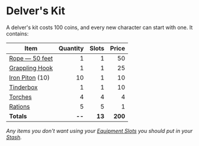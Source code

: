 # Delver's Kit

A delver's kit costs 100 coins, and every new character can start with one. It contains:

| Item                                                 | Quantity |  Slots |   Price |
| ---------------------------------------------------- | -------: | -----: | ------: |
| [Rope — 50 feet](50%20Coins/Rope%20—%2050%20feet.md) |        1 |      1 |      50 |
| [Grappling Hook](25%20Coins/Grappling%20Hook.md)     |        1 |      1 |      25 |
| [Iron Piton](10%20Coins/Iron%20Piton.md) (10)        |       10 |      1 |      10 |
| [Tinderbox](10%20Coins/Tinderbox.md)                 |        1 |      1 |      10 |
| [Torches](1%20Coin/Torch.md)                         |        4 |      4 |       4 |
| [Rations](1%20Coin/Ration.md)                        |        5 |      5 |       1 |
| **Totals**                                           |   **--** | **13** | **200** |

*Any items you don't want using your [Equipment Slots](../Equipment%20Slot.md) you should put in your [Stash](../../Player%20Characters/Derived%20Statistics/Stash.md).*
